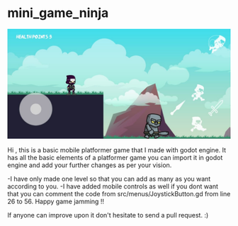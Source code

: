 # mini_game_ninja

![](Screenshot_game.jpeg)

Hi , this is a basic mobile platformer game that I made with godot engine.
It has all the basic elements of a platformer game you can import it in godot engine and add your further changes as per your vision.

-I have only made one level so that you can add as many as you want according to you.
-I have added mobile controls as well if you dont want that you can comment the code from src/menus/JoystickButton.gd from line 26 to 56.
Happy game jamming !!

If anyone can improve upon it don't hesitate to send a pull request. :) 
